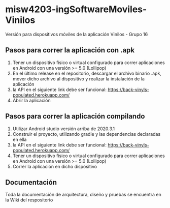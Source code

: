 # misw4203-ingSoftwareMoviles-Vinilos
Versión para dispositivos móviles de la aplicación Vinilos - Grupo 16

## Pasos para correr la aplicación con .apk

1. Tener un dispositivo físico o virtual configurado para correr aplicaciones en Android con una versión >= 5.0 (Lollipop)
2. En el último release en el repositorio, descargar el archivo binario .apk, mover dicho archivo al dispositivo y realizar la instalación de la aplicación
3. la API en el siguiente link debe ser funcional: https://back-vinyls-populated.herokuapp.com/
4. Abrir la aplicación

## Pasos para correr la aplicación compilando
1. Utilizar Android studio versión arriba de 2020.3.1
2. Construir el proyecto, utilizando gradle y las dependencias declaradas en ella
3. la API en el siguiente link debe ser funcional: https://back-vinyls-populated.herokuapp.com/
4. Tener un dispositivo físico o virtual configurado para correr aplicaciones en Android con una versión >= 5.0 (Lollipop)
5. Correr la aplicación en dicho dispositivo

## Documentación

Toda la documentación de arquitectura, diseño y pruebas se encuentra en la Wiki del respositorio